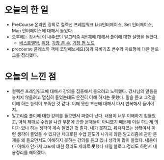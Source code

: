 # 오늘의 한 일
* PreCourse 온라인 강의로 컬렉선 프레임워크 List인터페이스, Set 인터페이스, Map 인터페이스에 대해서 들었다.
* 오후에는 강사님 이 내주셨던 알고리즘 4문제에 대해서 풀이에 대한 설명을 들었다.
   * [베스트앨범](https://programmers.co.kr/learn/courses/30/lessons/42579), [위장](https://programmers.co.kr/learn/courses/30/lessons/42578), [가장 큰 수](https://programmers.co.kr/learn/courses/30/lessons/42746), [가장 먼 노드](https://programmers.co.kr/learn/courses/30/lessons/49189)
* precourse 클래스와 객체 코딩해보세요(3)과 자바기초 변수와 자료형에 대한 블로그를 정리했다.

# 오늘의 느낀 점
* 컬렉션 프레임워크에 대해서 강의를 집중해서 들으려고 노력했다. 강사님의 말들을 놓치지 않을려고 열심히 들었는데도
온전히 이해 하지는 못했다. 말을 듣고 그것을 이해 하는 능력이 부족한 것 같다. 이해 못한 부분에 대해서 다시 반복해서 들어야지..
* 알고리즘 풀이에 대한 강의를 들으면서 짜증이 났다. 내용이 너무 이해하기 힘들었고, 아직 제대로 수업을 나간 부분에 관한 문제들이
아니였기 때문에 이걸 하는게 의미가 있나 하는 생각이 계속 들었던 것 같다. 내가 못하고, 뒤처져있는 상태여서 이런 생각이 들었을 수 있지만
제대로된 수업 진도가 나가지 않은 알고리즘에 관한 문제를 왜 들으면서도 이해하지 못하는 강의를 듣고 있나 생각이 많이 들었다.
내용이 다 이해가 안가서 코드에 대한 정리도 제대로 못했다 내일 블로그 정리도 하면서 내용정리를 해야겠다.
